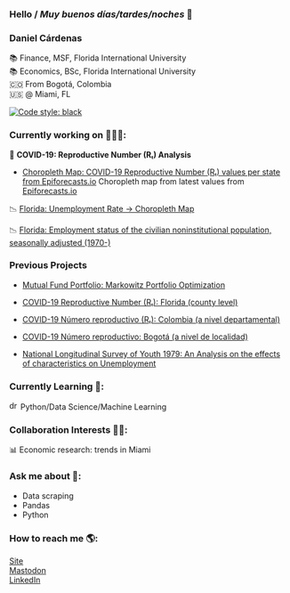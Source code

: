 ### Hello / _Muy buenos días/tardes/noches_ 👋

### **Daniel Cárdenas**

📚 Finance, MSF, Florida International University <br>
📚 Economics, BSc, Florida International University<br>
🇨🇴 From Bogotá, Colombia<br>
🇺🇸 @ Miami, FL<br>

[![Code style: black](https://img.shields.io/badge/code%20style-black-000000.svg)](https://github.com/psf/black)

### Currently working on 👨🏻‍💻:

🦠 **COVID-19: Reproductive Number (Rₜ) Analysis**

- [Choropleth Map: COVID-19 Reproductive Number (Rₜ) values per state from Epiforecasts.io](https://danielcs88.github.io/html/rt.html)
  Choropleth map from latest values from [Epiforecasts.io](https://epiforecasts.io/covid/posts/national/united-states/)

📉 [Florida: Unemployment Rate -> Choropleth Map](https://danielcs88.github.io/cues/fl_county_unemp_map.html)<br>

📉 [Florida: Employment status of the civilian noninstitutional population, seasonally adjusted (1970-)](https://danielcs88.github.io/cues/Florida_unemp_historical.html)

<!--📈 Contributing for [FIU CUES DataHub](https://fldatahub.com/), our Club for Undergraduate Students<br> -->

### Previous Projects

- [Mutual Fund Portfolio: Markowitz Portfolio Optimization](https://nbviewer.org/github/danielcs88/project_fin6525/blob/main/Output_Project_Cardenas_Daniel_6102358.ipynb)

- [COVID-19 Reproductive Number (Rₜ): Florida (county level)](https://danielcs88.github.io/covid-19.html)

- [COVID-19 Número reproductivo (Rₜ): Colombia (a nivel departamental)](https://danielcs88.github.io/Colombia%20R_t.html)

- [COVID-19 Número reproductivo: Bogotá (a nivel de localidad)](https://danielcs88.github.io/Bogota_Rt.html)

- [National Longitudinal Survey of Youth 1979: An Analysis on the effects of characteristics on Unemployment](https://nbviewer.org/github/danielcs88/NLSY_79/blob/master/Project.ipynb)

### Currently Learning 🌱:

<img src="https://upload.wikimedia.org/wikipedia/commons/c/c3/Python-logo-notext.svg" alt="drawing" width="16"/> Python/Data Science/Machine Learning

### Collaboration Interests 🤝🏼:

📊 Economic research: trends in Miami

### Ask me about 💬:

- Data scraping
- Pandas
- Python

### How to reach me 🌎:

[Site](https://danielcs88.github.io/)<br>
[Mastodon](https://mastodon.cloud/@danielcs88)<br>
[LinkedIn](https://www.linkedin.com/in/danielcs88/)

<!-- - 😄 Pronouns: ...-->
<!--- 🤔 I’m looking for help with: -->

